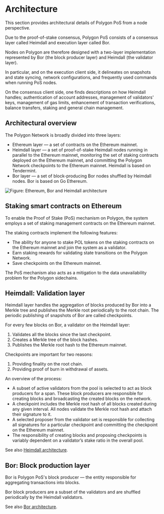 # Architecture

This section provides architectural details of Polygon PoS from a node perspective. 

Due to the proof-of-stake consensus, Polygon PoS consists of a consensus layer called Heimdall and execution layer called Bor.

Nodes on Polygon are therefore designed with a two-layer implementation represented by Bor (the block producer layer) and Heimdall (the validator layer).

In particular, and on the execution client side, it delineates on snapshots and state syncing, network configurations, and frequently used commands when running PoS nodes.

On the consensus client side, one finds descriptions on how Heimdall handles; authentication of account addresses, management of validators' keys, management of gas limits, enhancement of transaction verifications, balance transfers, staking and general chain management.

## Architectural overview

The Polygon Network is broadly divided into three layers:

* Ethereum layer — a set of contracts on the Ethereum mainnet.
* Heimdall layer — a set of proof-of-stake Heimdall nodes running in parallel to the Ethereum mainnet, monitoring the set of staking contracts deployed on the Ethereum mainnet, and committing the Polygon Network checkpoints to the Ethereum mainnet. Heimdall is based on Tendermint.
* Bor layer — a set of block-producing Bor nodes shuffled by Heimdall nodes. Bor is based on Go Ethereum.

![Figure: Ethereum, Bor and Heimdall architecture](../../img/pos/architecture.png)

## Staking smart contracts on Ethereum

To enable the Proof of Stake (PoS) mechanism on Polygon, the system employs a set of staking management contracts on the Ethereum mainnet.

The staking contracts implement the following features:

* The ability for anyone to stake POL tokens on the staking contracts on the Ethereum mainnet and join the system as a validator.
* Earn staking rewards for validating state transitions on the Polygon Network.
* Save checkpoints on the Ethereum mainnet.

The PoS mechanism also acts as a mitigation to the data unavailability problem for the Polygon sidechains.

## Heimdall: Validation layer

Heimdall layer handles the aggregation of blocks produced by Bor into a Merkle tree and publishes the Merkle root periodically to the root chain. The periodic publishing of snapshots of Bor are called checkpoints.

For every few blocks on Bor, a validator on the Heimdall layer:

1. Validates all the blocks since the last checkpoint.
2. Creates a Merkle tree of the block hashes.
3. Publishes the Merkle root hash to the Ethereum mainnet.

Checkpoints are important for two reasons:

1. Providing finality on the root chain.
2. Providing proof of burn in withdrawal of assets.

An overview of the process:

* A subset of active validators from the pool is selected to act as block producers for a span. These block producers are responsible for creating blocks and broadcasting the created blocks on the network.
* A checkpoint includes the Merkle root hash of all blocks created during any given interval. All nodes validate the Merkle root hash and attach their signature to it.
* A selected proposer from the validator set is responsible for collecting all signatures for a particular checkpoint and committing the checkpoint on the Ethereum mainnet.
* The responsibility of creating blocks and proposing checkpoints is variably dependent on a validator’s stake ratio in the overall pool.

See also [Heimdall architecture](../architecture/heimdall/introduction.md).
<!-- (/docs/pos/design/heimdall/overview). -->

## Bor: Block production layer

Bor is Polygon PoS's block producer — the entity responsible for aggregating transactions into blocks.

Bor block producers are a subset of the validators and are shuffled periodically by the Heimdall validators.

See also [Bor architecture](../architecture/bor/introduction.md).
<!-- (/docs/pos/design/bor/overview). -->

